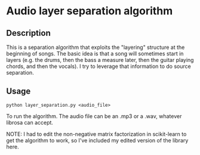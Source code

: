 # Audio layer separation algorithm

## Description

This is a separation algorithm that exploits the "layering" structure at the beginning of songs. 
The basic idea is that a song will sometimes start in layers (e.g. the drums, then the bass a measure later, then
the guitar playing chords, and then the vocals). I try to leverage that information to do source separation.

## Usage

    python layer_separation.py <audio_file>

To run the algorithm. The audio file can be an .mp3 or a .wav, whatever librosa can accept.

NOTE: I had to edit the non-negative matrix factorization in scikit-learn to get the algorithm to work, so I've included 
my edited version of the library here.
